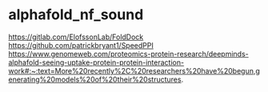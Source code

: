 # alphafold_nf_sound

https://gitlab.com/ElofssonLab/FoldDock
https://github.com/patrickbryant1/SpeedPPI
https://www.genomeweb.com/proteomics-protein-research/deepminds-alphafold-seeing-uptake-protein-protein-interaction-work#:~:text=More%20recently%2C%20researchers%20have%20begun,generating%20models%20of%20their%20structures.
